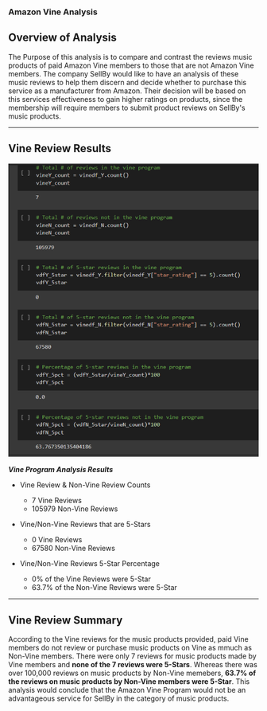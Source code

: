 ### Amazon Vine Analysis

## __Overview of Analysis__

The Purpose of this analysis is to compare and contrast the reviews music products of paid Amazon Vine members to those that are not Amazon Vine members. The company SellBy would like to have an analysis of these music reviews to help them discern and decide whether to purchase this service as a manufacturer from Amazon. Their decision will be based on this services effectiveness to gain higher ratings on products, since the membership will require members to submit product reviews on SellBy's music products.

---------------------------

## __Vine Review Results__

![logo](https://github.com/DonnieGrhm/Amazon_Vine_Analysis/blob/main/Analysis_results.PNG?raw=true)   

***Vine Program Analysis Results***

- Vine Review & Non-Vine Review Counts
    - 7 Vine Reviews
    - 105979 Non-Vine Reviews

- Vine/Non-Vine Reviews that are 5-Stars
    - 0 Vine Reviews
    - 67580 Non-Vine Reviews

- Vine/Non-Vine Reviews 5-Star Percentage
    - 0% of the Vine Reviews were 5-Star
    - 63.7% of the Non-Vine Reviews were 5-Star

-------------------------

## __Vine Review Summary__

According to the Vine reviews for the music products provided, paid Vine members do not review or purchase music products on Vine as mmuch as Non-Vine members. There were only 7 reviews for music products made by Vine members and **none of the 7 reviews were 5-Stars**. Whereas there was over 100,000 reviews on music products by Non-Vine memebers, **63.7% of the reviews on music products by Non-Vine members were 5-Star**. This analysis would conclude that the Amazon Vine Program would not be an advantageous service for SellBy in the category of music products.